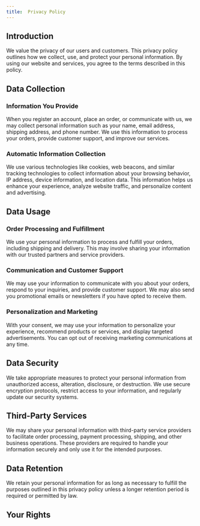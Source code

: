 ```yaml
---
title:  Privacy Policy
---
```


## Introduction

We value the privacy of our users and customers. This privacy policy outlines how we collect, use, and protect your personal information. By using our website and services, you agree to the terms described in this policy.

## Data Collection

### Information You Provide

When you register an account, place an order, or communicate with us, we may collect personal information such as your name, email address, shipping address, and phone number. We use this information to process your orders, provide customer support, and improve our services.

### Automatic Information Collection

We use various technologies like cookies, web beacons, and similar tracking technologies to collect information about your browsing behavior, IP address, device information, and location data. This information helps us enhance your experience, analyze website traffic, and personalize content and advertising.

## Data Usage

### Order Processing and Fulfillment

We use your personal information to process and fulfill your orders, including shipping and delivery. This may involve sharing your information with our trusted partners and service providers.

### Communication and Customer Support

We may use your information to communicate with you about your orders, respond to your inquiries, and provide customer support. We may also send you promotional emails or newsletters if you have opted to receive them.

### Personalization and Marketing

With your consent, we may use your information to personalize your experience, recommend products or services, and display targeted advertisements. You can opt out of receiving marketing communications at any time.

## Data Security

We take appropriate measures to protect your personal information from unauthorized access, alteration, disclosure, or destruction. We use secure encryption protocols, restrict access to your information, and regularly update our security systems.

## Third-Party Services

We may share your personal information with third-party service providers to facilitate order processing, payment processing, shipping, and other business operations. These providers are required to handle your information securely and only use it for the intended purposes.

## Data Retention

We retain your personal information for as long as necessary to fulfill the purposes outlined in this privacy policy unless a longer retention period is required or permitted by law.

## Your Rights
